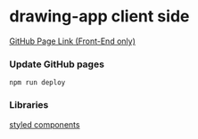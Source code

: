 # drawing-app client side
     
[GitHub Page Link (Front-End only)](https://hellotakako.github.io/drawing-app/)  
  
### Update GitHub pages
  
```
npm run deploy
```

### Libraries
[styled components](https://styled-components.com/)